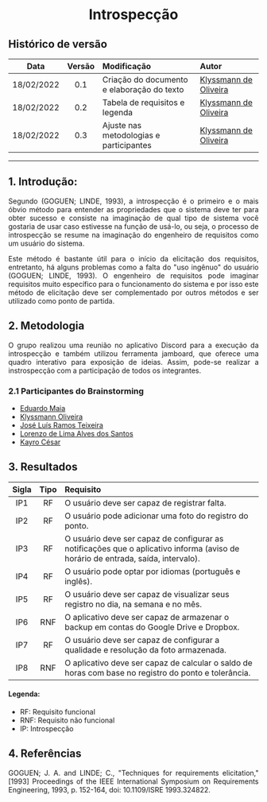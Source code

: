 # <center> Introspecção

## Histórico de versão

|    Data    | Versão |   Modificação    |       Autor        |
| :-: | :-: | :-- | :-- |
| 18/02/2022 |  0.1   | Criação do documento e elaboração do texto |  [Klyssmann de Oliveira](https://github.com/klyssmannoliveira)   |
| 18/02/2022 |  0.2   | Tabela de requisitos e legenda |  [Klyssmann de Oliveira](https://github.com/klyssmannoliveira)   |
| 18/02/2022 |  0.3   | Ajuste nas metodologias e participantes |  [Klyssmann de Oliveira](https://github.com/klyssmannoliveira)   |

---

## 1. Introdução:

<p style="text-align: justify">Segundo (GOGUEN; LINDE, 1993), a introspecção é o primeiro e o mais óbvio método para entender as propriedades que o sistema deve ter para obter sucesso e consiste na imaginação de qual tipo de sistema você gostaria de usar caso estivesse na função de usá-lo, ou seja, o processo de introspecção se resume na imaginação do engenheiro de requisitos como um usuário do sistema.</p>

<p style="text-align: justify">Este método é bastante útil para o início da elicitação dos requisitos, entretanto, há alguns problemas como a falta do "uso ingênuo" do usuário (GOGUEN; LINDE, 1993). O engenheiro de requisitos pode imaginar requisitos muito específico para o funcionamento do sistema e por isso este método de elicitação deve ser complementado por outros métodos e ser utilizado como ponto de partida.</p>

## 2. Metodologia

<p style="text-align: justify">
    O grupo realizou uma reunião no aplicativo Discord para a execução da introspecção e também utilizou ferramenta jamboard, que oferece uma quadro interativo para exposição de ideias. Assim, pode-se realizar a instrospecção com a participação de todos os integrantes. 
</p>


### 2.1 Participantes do Brainstorming

- [Eduardo Maia](https://github.com/eduardomr)
- [Klyssmann Oliveira](https://github.com/kyssmannoliveira)
- [José Luís Ramos Teixeira](https://github.com/joseluis-rt)
- [Lorenzo de Lima Alves dos Santos](https://github.com/lorenzo7377)
- [Kayro César](https://github.com/kayrocesar)

## 3. Resultados

| Sigla | Tipo | Requisito|
| :-: | :-: | :-- |
| IP1 | RF | O usuário deve ser capaz de registrar falta. | 
| IP2 | RF | O usuário pode adicionar uma foto do registro do ponto. | 
| IP3 |  RF | O usuário deve ser capaz de configurar as notificações que o aplicativo informa (aviso de horário de entrada, saída, intervalo). |
| IP4 | RF | O usuário pode optar por idiomas (português e inglês). | 
| IP5 | RF | O usuário deve ser capaz de visualizar seus registro no dia, na semana e no mês. | 
| IP6 | RNF | O aplicativo deve ser capaz de armazenar o backup em contas do Google Drive e Dropbox. | 
| IP7 |  RF | O usuário deve ser capaz de configurar a qualidade e resolução da foto armazenada. |
| IP8 | RNF | O aplicativo deve ser capaz de calcular o saldo de horas com base no registro do ponto e tolerância. | 

#### **Legenda:**
- RF: Requisito funcional
- RNF: Requisito não funcional
- IP: Introspecção


## 4. Referências

<p style="text-align: justify"> GOGUEN; J. A. and LINDE; C., "Techniques for requirements elicitation," [1993] Proceedings of the IEEE International Symposium on Requirements Engineering, 1993, p. 152-164, doi: 10.1109/ISRE 1993.324822.</p>